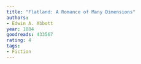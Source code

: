```yaml
---
title: "Flatland: A Romance of Many Dimensions"
authors:
- Edwin A. Abbott
year: 1884
goodreads: 433567
rating: 4
tags:
- Fiction
---
```

